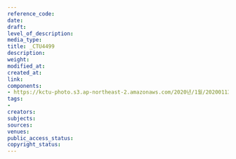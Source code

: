 ```yaml
---
reference_code: 
date: 
draft: 
level_of_description: 
media_type: 
title: _CTU4499
description: 
weight: 
modified_at: 
created_at: 
link: 
components:
- https://kctu-photo.s3.ap-northeast-2.amazonaws.com/2020년/1월/20200113_민주당+전혜숙+의원실+톨게이트+노동자+강제+퇴거+집행+규탄+기자회견/_CTU4499.jpg
tags:
- 
creators: 
subjects: 
sources: 
venues: 
public_access_status: 
copyright_status: 
---
```

